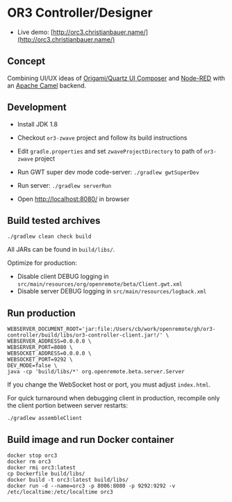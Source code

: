 # OR3 Controller/Designer

* Live demo: [http://orc3.christianbauer.name/](http://orc3.christianbauer.name/)

Concept
---

Combining UI/UX ideas of [Origami/Quartz UI Composer](http://facebook.github.io/origami/tutorials/)
and [Node-RED](http://nodered.org/) with an [Apache Camel](http://camel.apache.org/) backend.

Development
---

* Install JDK 1.8

* Checkout `or3-zwave` project and follow its build instructions

* Edit `gradle.properties` and set `zwaveProjectDirectory` to path of `or3-zwave` project

* Run GWT super dev mode code-server: `./gradlew gwtSuperDev`

* Run server: `./gradlew serverRun`

* Open [http://localhost:8080/](http://localhost:8080/) in browser

Build tested archives
---

    ./gradlew clean check build

All JARs can be found in `build/libs/`.

Optimize for production:

* Disable client DEBUG logging in `src/main/resources/org/openremote/beta/Client.gwt.xml`
* Disable server DEBUG logging in `src/main/resources/logback.xml`

Run production
---

    WEBSERVER_DOCUMENT_ROOT='jar:file:/Users/cb/work/openremote/gh/or3-controller/build/libs/or3-controller-client.jar!/' \
    WEBSERVER_ADDRESS=0.0.0.0 \
    WEBSERVER_PORT=8080 \
    WEBSOCKET_ADDRESS=0.0.0.0 \
    WEBSOCKET_PORT=9292 \
    DEV_MODE=false \
    java -cp 'build/libs/*' org.openremote.beta.server.Server

If you change the WebSocket host or port, you must adjust `index.html`.

For quick turnaround when debugging client in production, recompile only the client portion between server restarts:

    ./gradlew assembleClient

Build image and run Docker container
---

    docker stop orc3
    docker rm orc3
    docker rmi orc3:latest
    cp Dockerfile build/libs/
    docker build -t orc3:latest build/libs/
    docker run -d --name=orc3 -p 8006:8080 -p 9292:9292 -v /etc/localtime:/etc/localtime orc3
